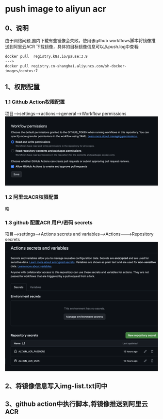# push image to aliyun acr
## 0、说明
由于网络问题,国内下载有些镜像会失败。使用该github workflows脚本将镜像推送到阿里云ACR
下载镜像，具体的目标镜像信息可以从push.log中查看:

```
docker pull  registry.k8s.io/pause:3.9  
--->
docker pull registry.cn-shanghai.aliyuncs.com/sh-docker-images/centos:7
```

## 1、权限配置
### 1.1 Github Action权限配置
项目-->settings-->actions-->general-->Workflow permissions
![alt text](img/image.png)
### 1.2 阿里云ACR权限配置
略
### 1.3 github 配置ACR 用户/密码 secrets
项目-->settings-->Actions secrets and variables-->Actions--->Repository secrets
![alt text](img/secrets_image.png)
## 2、将镜像信息写入img-list.txt问中
## 3、github action中执行脚本,将镜像推送到阿里云ACR
